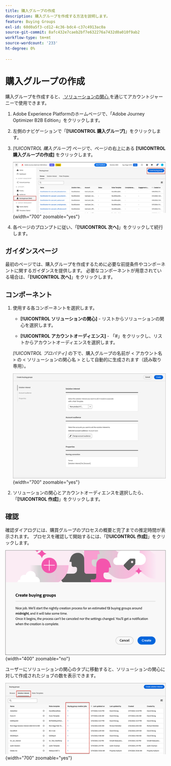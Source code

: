 ```yaml
---
title: 購入グループの作成
description: 購入グループを作成する方法を説明します。
feature: Buying Groups
exl-id: 60d0a5f3-cd12-4c36-bdc4-c37c4913ac0a
source-git-commit: 8afc432e7caeb2bf7e632276a7432d0a010f9ab2
workflow-type: tm+mt
source-wordcount: '233'
ht-degree: 0%

---
```



# 購入グループの作成

購入グループを作成すると、[ ソリューションの関心 ](./solution-interests.md) を通じてアカウントジャーニーで使用できます。

1. Adobe Experience Platformのホームページで、「Adobe Journey Optimizer B2B Edition」をクリックします。

1. 左側のナビゲーションで「**[!UICONTROL 購入グループ]**」をクリックします。

1. _[!UICONTROL 購入グループ]_ ページで、ページの右上にある **[!UICONTROL 購入グループの作成]** をクリックします。

   ![ 「購入グループの作成」をクリック ](./assets/buying-groups-create.png){width="700" zoomable="yes"}

1. 各ページのプロンプトに従い、「**[!UICONTROL 次へ]**」をクリックして続行します。

## ガイダンスページ

最初のページでは、購入グループを作成するために必要な前提条件やコンポーネントに関するガイダンスを提供します。 必要なコンポーネントが用意されている場合は、「**[!UICONTROL 次へ]**」をクリックします。

## コンポーネント

1. 使用する各コンポーネントを選択します。

   * **[!UICONTROL ソリューションの関心]** - リストからソリューションの関心を選択します。

   * **[!UICONTROL アカウントオーディエンス]** - 「#」をクリックし、リストからアカウントオーディエンスを選択します。

   _[!UICONTROL プロパティ]_ の下で、購入グループの名前が &lt; アカウント名 > の &lt; ソリューションの関心名 > として自動的に生成されます（読み取り専用）。

   ![ 「購入グループの作成」をクリック ](./assets/buying-groups-create-components.png){width="700" zoomable="yes"}

1. ソリューションの関心とアカウントオーディエンスを選択したら、「**[!UICONTROL 作成]**」をクリックします。

## 確認

確認ダイアログには、購買グループのプロセスの概要と完了までの推定時間が表示されます。 プロセスを確認して開始するには、「**[!UICONTROL 作成]**」をクリックします。

![ 購入グループ作成の確認ダイアログ ](./assets/buying-groups-create-confirm.png){width="400" zoomable="no"}

ユーザーにソリューションの関心のタブに移動すると、ソリューションの関心に対して作成されたジョブの数を表示できます。

![ 「購入グループの作成」をクリック ](./assets/solution-interest-buying-group-jobs.png){width="700" zoomable="yes"}

<!-- Other buying group activities:

Member of buying group.
Assign a member of the buying group.
Remove a member of the buying group. -->
